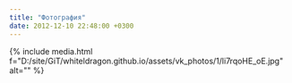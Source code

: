 ```yaml
---
title: "Фотография"
date: 2012-12-10 22:48:00 +0300
---
```



{% include media.html f="D:/site/GiT/whiteldragon.github.io/assets/vk_photos/1/li7rqoHE_oE.jpg" alt="" %}
